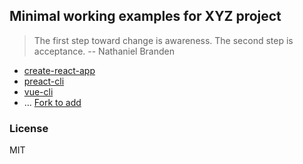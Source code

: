 
Minimal working examples for XYZ project
----

> The first step toward change is awareness. The second step is acceptance. -- Nathaniel Branden

* [create-react-app](https://github.com/facebookincubator/create-react-app#quick-overview)
* [preact-cli](https://github.com/developit/preact-cli#quickstart)
* [vue-cli](https://github.com/vuejs/vue-cli)
* ... [Fork to add](https://github.com/minimal-xyz/minimal-xyz/fork)

### License

MIT
